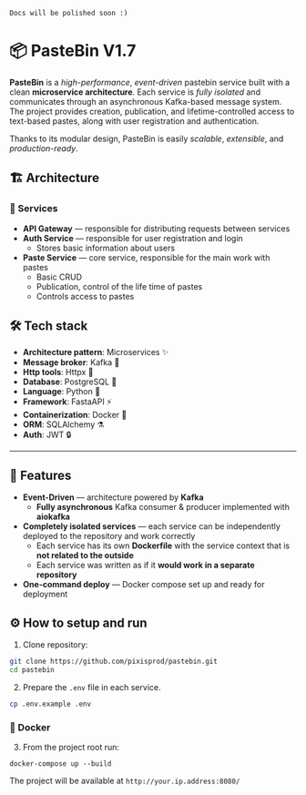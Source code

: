 `Docs will be polished soon :)`
# 📦 PasteBin V1.7
**PasteBin** is a *high-performance*, *event-driven* pastebin service built with a clean **microservice architecture**.
Each service is *fully isolated* and communicates through an asynchronous Kafka-based message system.
The project provides creation, publication, and lifetime-controlled access to text-based pastes, along with user registration and authentication.

Thanks to its modular design, PasteBin is easily *scalable*, *extensible*, and *production-ready*.

## 🏗️ Architecture 
### 🧱 Services
- **API Gateway** — responsible for distributing requests between services
- **Auth Service** — responsible for user registration and login
    - Stores basic information about users
- **Paste Service** — core service, responsible for the main work with pastes
    - Basic CRUD
    - Publication, control of the life time of pastes
    - Controls access to pastes


## 🛠️ Tech stack
- **Architecture pattern**: Microservices ✨
- **Message broker**: Kafka 💬
- **Http tools**: Httpx 🔧
- **Database**: PostgreSQL 🐘 
- **Language**: Python 🐍
- **Framework**: FastaAPI ⚡️
- **Containerization**: Docker 🐋 
- **ORM**: SQLAlchemy ⚗️ 
- **Auth**: JWT 🔒

---

## 🔧 Features
- **Event-Driven** — architecture powered by **Kafka**
    - **Fully asynchronous** Kafka consumer & producer implemented with **aiokafka**
- **Completely isolated services** — each service can be independently deployed to the repository and work correctly
    - Each service has its own **Dockerfile** with the service context that is **not related to the outside**
    - Each service was written as if it **would work in a separate repository**
- **One-command deploy** — Docker compose set up and ready for deployment

## ⚙️ How to setup and run
1. Clone repository:
```bash
git clone https://github.com/pixisprod/pastebin.git
cd pastebin
```
2. Prepare the `.env` file in each service.
```bash
cp .env.example .env
```
### 🐋 Docker
3. From the project root run:
```
docker-compose up --build
```
The project will be available at `http://your.ip.address:8080/`
